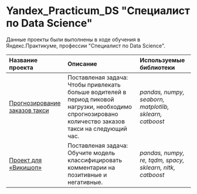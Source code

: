 # Yandex_Practicum_DS "Специалист по Data Science"

Данные проекты были выполнены в ходе обучения в Яндекс.Практикуме, профессии "Специалист по Data Science".

| Название проекта | Описание | Используемые библиотеки | 
| :---------------------- | :---------------------- | :---------------------- |
| [Прогнозирование заказов такси](jupyter_notebooks/Прогнозирование_заказов_такси.ipynb) | Поставленая задача: Чтобы привлекать больше водителей в период пиковой нагрузки, необходимо спрогнозировано количество заказов такси на следующий час. | *pandas, numpy, seaborn, matplotlib, sklearn, catboost* |
| [Проект для «Викишоп»](jupyter_notebooks/Проект_для_Викишоп.ipynb) | Поставленая задача: Обучите модель классифицировать комментарии на позитивные и негативные. | *pandas, numpy, re, tqdm, spacy, sklearn, nltk, catboost* |
